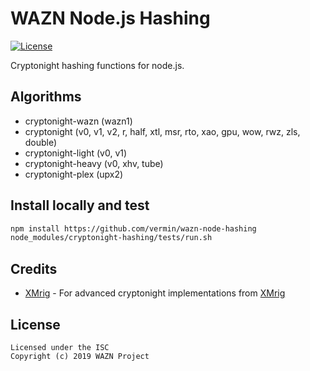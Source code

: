 WAZN Node.js Hashing
======================

[![License](https://img.shields.io/badge/license-ISC-brightgreen)](https://opensource.org/licenses/ISC)

Cryptonight hashing functions for node.js.

## Algorithms

* cryptonight-wazn (wazn1)
* cryptonight (v0, v1, v2, r, half, xtl, msr, rto, xao, gpu, wow, rwz, zls, double)
* cryptonight-light (v0, v1)
* cryptonight-heavy (v0, xhv, tube)
* cryptonight-plex (upx2)

## Install locally and test

```bash
npm install https://github.com/vermin/wazn-node-hashing
node_modules/cryptonight-hashing/tests/run.sh
```

## Credits

* [XMrig](https://github.com/xmrig) - For advanced cryptonight implementations from [XMrig](https://github.com/xmrig/xmrig)

## License
```
Licensed under the ISC
Copyright (c) 2019 WAZN Project
```
